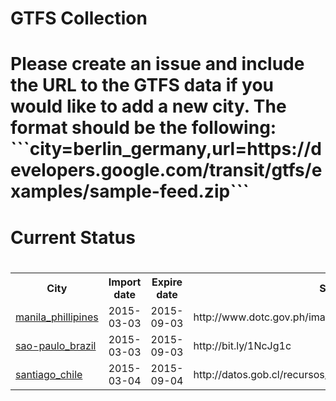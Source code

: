 <h1>GTFS Collection<h1/><p>Please create an issue and include the URL to the GTFS data if you would like to add a new city. The format should be the following: <br>```city=berlin_germany,url=https://developers.google.com/transit/gtfs/examples/sample-feed.zip```<p/><h1>Current Status<h1/><table><tr><th>City</th><th>Import date</th><th>Expire date</th><th>Source</th></tr><tr><td><a href="https://github.com/gtfs-collection/overview/blob/master/polygons/manila_phillipines.geojson">manila_phillipines</a></td><td>2015-03-03</td><td>2015-09-03</td><td>http://www.dotc.gov.ph/images/Open_Data/gtfs_884416.zip</td><tr><td><a href="https://github.com/gtfs-collection/overview/blob/master/polygons/sao-paulo_brazil.geojson">sao-paulo_brazil</a></td><td>2015-03-03</td><td>2015-09-03</td><td>http://bit.ly/1NcJg1c</td><tr><td><a href="https://github.com/gtfs-collection/overview/blob/master/polygons/santiago_chile.geojson">santiago_chile</a></td><td>2015-03-04</td><td>2015-09-04</td><td>http://datos.gob.cl/recursos/download/3981</td></table>